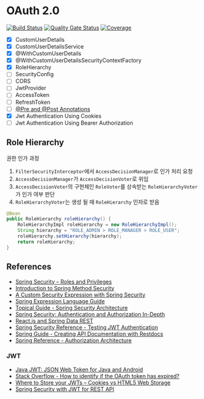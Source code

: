 # OAuth 2.0

[![Build Status](https://app.travis-ci.com/safecornerscoffee/spring-boot-oauth2.svg?branch=master)](https://app.travis-ci.com/safecornerscoffee/spring-boot-oauth2)
[![Quality Gate Status](https://sonarcloud.io/api/project_badges/measure?project=safecornerscoffee_spring-boot-oauth2&metric=alert_status)](https://sonarcloud.io/dashboard?id=safecornerscoffee_spring-boot-oauth2)
[![Coverage](https://sonarcloud.io/api/project_badges/measure?project=safecornerscoffee_spring-boot-oauth2&metric=coverage)](https://sonarcloud.io/dashboard?id=safecornerscoffee_spring-boot-oauth2)

- [x] CustomUserDetails
- [x] CustomUserDetailsService
- [x] @WithCustomUserDetails
- [x] @WithCustomUserDetailsSecurityContextFactory
- [x] RoleHierarchy
- [ ] SecurityConfig
- [ ] CORS
- [ ] JwtProvider
- [ ] AccessToken
- [ ] RefreshToken
- [ ] [@Pre and @Post Annotations](https://docs.spring.io/spring-security/site/docs/current/reference/html5/#el-pre-post-annotations)
- [x] Jwt Authentication Using Cookies 
- [ ] Jwt Authentication Using Bearer Authorization

## Role Hierarchy
권한 인가 과정
1. `FilterSecurityInterceptor`에서 `AccessDecisionManager`로 인가 처리 요청
2. `AccessDecisionManager`가 `AccessDecisionVoter`로 위임
3. `AccessDecisionVoter`의 구현체인 `RoleVoter`를 상속받는 `RoleHierarchyVoter`가 인가 여부 판단
4. `RoleHierarchyVoter`는 생성 될 때 `RoleHierarchy` 인자로 받음

```java
@Bean
public RoleHierarchy roleHierarchy() {
    RoleHierarchyImpl roleHierarchy = new RoleHierarchyImpl();
    String hierarchy = "ROLE_ADMIN > ROLE_MANAGER > ROLE_USER";
    roleHierarchy.setHierarchy(hierarchy);
    return roleHierarchy;
}
```


## References

- [Spring Security – Roles and Privileges](https://www.baeldung.com/role-and-privilege-for-spring-security-registration)
- [Introduction to Spring Method Security](https://www.baeldung.com/spring-security-method-security)
- [A Custom Security Expression with Spring Security](https://www.baeldung.com/spring-security-create-new-custom-security-expression)
- [Spring Expression Language Guide](https://www.baeldung.com/spring-expression-language)
- [Topical Guide - Spring Security Architecture](https://spring.io/guides/topicals/spring-security-architecture)
- [Spring Security: Authentication and Authorization In-Depth](https://www.marcobehler.com/guides/spring-security)
- [React.js and Spring Data REST](https://spring.io/guides/tutorials/react-and-spring-data-rest/)
- [Spring Security Reference - Testing JWT Authentication](https://docs.spring.io/spring-security/site/docs/current/reference/html5/#testing-jwt)
- [Spring Guide - Creating API Documentation with Restdocs](https://spring.io/guides/gs/testing-restdocs/)
- [Spring Reference - Authorization Architecture](https://docs.spring.io/spring-security/site/docs/current/reference/html5/#authz-arch)

### JWT
- [Java JWT: JSON Web Token for Java and Android](https://github.com/jwtk/jjwt)
- [Stack Overflow - How to identify if the OAuth token has expired?](https://stackoverflow.com/questions/30826726/how-to-identify-if-the-oauth-token-has-expired)
- [Where to Store your JWTs – Cookies vs HTML5 Web Storage](https://stormpath.com/blog/where-to-store-your-jwts-cookies-vs-html5-web-storage)
- [Spring Security with JWT for REST API](https://www.toptal.com/spring/spring-security-tutorial)